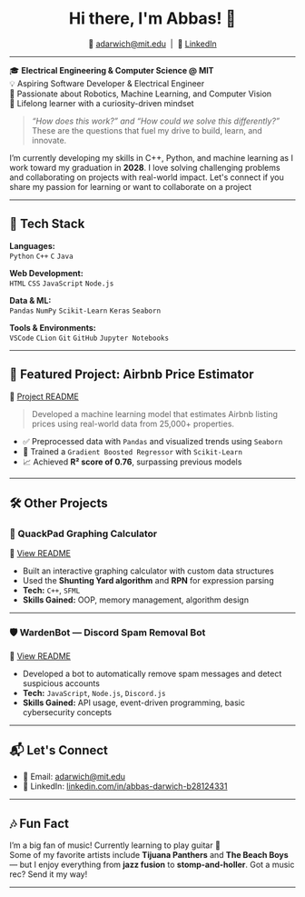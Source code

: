 <h1 align="center">Hi there, I'm Abbas! 👋</h1>

<p align="center">
  📧 <a href="mailto:adarwich@mit.edu">adarwich@mit.edu</a> &nbsp;|&nbsp;
  💼 <a href="https://www.linkedin.com/in/abbas-darwich-b28124331">LinkedIn</a>
</p>

---

🎓 **Electrical Engineering & Computer Science @ MIT**  
💡 Aspiring Software Developer & Electrical Engineer  
🤖 Passionate about Robotics, Machine Learning, and Computer Vision  
🧠 Lifelong learner with a curiosity-driven mindset  

> *“How does this work?” and “How could we solve this differently?”*  
> These are the questions that fuel my drive to build, learn, and innovate.

I’m currently developing my skills in C++, Python, and machine learning as I work toward my graduation in **2028**. I love solving challenging problems and collaborating on projects with real-world impact. Let's connect if you share my passion for learning or want to collaborate on a project

---

## 🧰 Tech Stack

**Languages:**  
`Python` `C++` `C` `Java`

**Web Development:**  
`HTML` `CSS` `JavaScript` `Node.js`

**Data & ML:**  
`Pandas` `NumPy` `Scikit-Learn` `Keras` `Seaborn`

**Tools & Environments:**  
`VSCode` `CLion` `Git` `GitHub` `Jupyter Notebooks`

---

## 🚀 Featured Project: Airbnb Price Estimator  
📍 [Project README](https://github.com/ChillySundown/Break-Through-Tech-Portfolio/blob/main/README.md)

> Developed a machine learning model that estimates Airbnb listing prices using real-world data from 25,000+ properties.

- ✅ Preprocessed data with `Pandas` and visualized trends using `Seaborn`
- 🧠 Trained a `Gradient Boosted Regressor` with `Scikit-Learn`
- 📈 Achieved **R² score of 0.76**, surpassing previous models

---

## 🛠️ Other Projects

### 🧮 QuackPad Graphing Calculator  
📍 [View README](https://github.com/ChillySundown/QuackPad-Graphing-Calculator/blob/master/README.md)

- Built an interactive graphing calculator with custom data structures
- Used the **Shunting Yard algorithm** and **RPN** for expression parsing  
- **Tech:** `C++`, `SFML`  
- **Skills Gained:** OOP, memory management, algorithm design

---

### 🛡️ WardenBot — Discord Spam Removal Bot  
📍 [View README](https://github.com/ChillySundown/WardenBot/blob/main/README.md)

- Developed a bot to automatically remove spam messages and detect suspicious accounts  
- **Tech:** `JavaScript`, `Node.js`, `Discord.js`  
- **Skills Gained:** API usage, event-driven programming, basic cybersecurity concepts

---

## 📬 Let's Connect

- 📧 Email: [adarwich@mit.edu](mailto:adarwich@mit.edu)  
- 💼 LinkedIn: [linkedin.com/in/abbas-darwich-b28124331](https://www.linkedin.com/in/abbas-darwich-b28124331)

---

## 🎶 Fun Fact

I’m a big fan of music! Currently learning to play guitar 🎸  
Some of my favorite artists include **Tijuana Panthers** and **The Beach Boys** — but I enjoy everything from **jazz fusion** to **stomp-and-holler**. Got a music rec? Send it my way!

---

